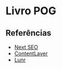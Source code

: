 # Livro POG

## Referências

- [Next SEO](https://github.com/garmeeh/next-seo)
- [ContentLayer](https://www.contentlayer.dev/docs)
- [Lunr](https://lunrjs.com/)
